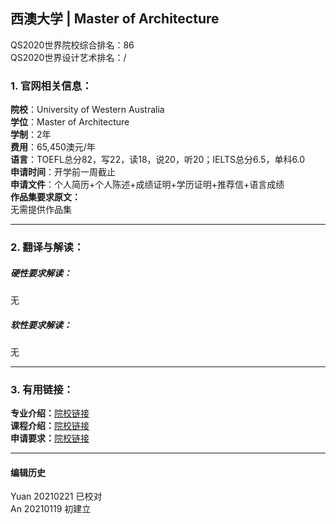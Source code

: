 ## 西澳大学 | Master of Architecture

QS2020世界院校综合排名：86   
QS2020世界设计艺术排名：/


### 1. 官网相关信息：

**院校**：University of Western Australia  
**学位**：Master of Architecture  
**学制**：2年  
**费用**：65,450澳元/年  
**语言**：TOEFL总分82，写22，读18，说20，听20；IELTS总分6.5，单科6.0  
**申请时间**：开学前一周截止     
**申请文件**：个人简历+个人陈述+成绩证明+学历证明+推荐信+语言成绩    
**作品集要求原文：**   
无需提供作品集





---


### 2. 翻译与解读：

##### 硬性要求解读：
无


##### 软性要求解读：
无


---


### 3. 有用链接：

**专业介绍：**[院校链接](https://www.uwa.edu.au/study/courses/master-of-architecture)  
**课程介绍：**[院校链接](https://www.uwa.edu.au/study/courses/master-of-architecture)  
**申请要求：**[院校链接](https://www.uwa.edu.au/study/courses/master-of-architecture#admission-requirements)




---


#### 编辑历史
Yuan 20210221 已校对  
An 20210119 初建立
